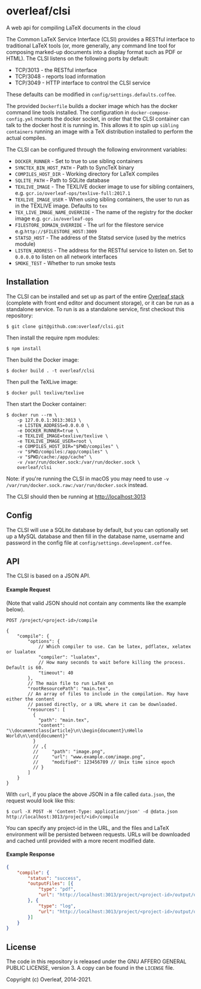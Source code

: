 overleaf/clsi
===============

A web api for compiling LaTeX documents in the cloud

The Common LaTeX Service Interface (CLSI) provides a RESTful interface to traditional LaTeX tools (or, more generally, any command line tool for composing marked-up documents into a display format such as PDF or HTML). The CLSI listens on the following ports by default:

* TCP/3013 - the RESTful interface
* TCP/3048 - reports load information
* TCP/3049 - HTTP interface to control the CLSI service

These defaults can be modified in `config/settings.defaults.coffee`.

The provided `Dockerfile` builds a docker image which has the docker command line tools installed. The configuration in `docker-compose-config.yml` mounts the docker socket, in order that the CLSI container can talk to the docker host it is running in. This allows it to spin up `sibling containers` running an image with a TeX distribution installed to perform the actual compiles.

The CLSI can be configured through the following environment variables:

  * `DOCKER_RUNNER` - Set to true to use sibling containers
  * `SYNCTEX_BIN_HOST_PATH` - Path to SyncTeX binary
  * `COMPILES_HOST_DIR` - Working directory for LaTeX compiles
  * `SQLITE_PATH` - Path to SQLite database
  * `TEXLIVE_IMAGE` - The TEXLIVE docker image to use for sibling containers, e.g. `gcr.io/overleaf-ops/texlive-full:2017.1`
  * `TEXLIVE_IMAGE_USER` - When using sibling containers, the user to run as in the TEXLIVE image. Defaults to `tex`
  * `TEX_LIVE_IMAGE_NAME_OVERRIDE` - The name of the registry for the docker image e.g. `gcr.io/overleaf-ops`
  * `FILESTORE_DOMAIN_OVERRIDE` - The url for the filestore service e.g.`http://$FILESTORE_HOST:3009`
  * `STATSD_HOST` - The address of the Statsd service (used by the metrics module)
  * `LISTEN_ADDRESS` - The address for the RESTful service to listen on. Set to `0.0.0.0` to listen on all network interfaces
  * `SMOKE_TEST` - Whether to run smoke tests

Installation
------------

The CLSI can be installed and set up as part of the entire [Overleaf stack](https://github.com/overleaf/overleaf) (complete with front end editor and document storage), or it can be run as a standalone service. To run is as a standalone service, first checkout this repository:

    $ git clone git@github.com:overleaf/clsi.git

Then install the require npm modules:

    $ npm install

Then build the Docker image:

    $ docker build . -t overleaf/clsi

Then pull the TeXLive image:

    $ docker pull texlive/texlive

Then start the Docker container:

    $ docker run --rm \
        -p 127.0.0.1:3013:3013 \
        -e LISTEN_ADDRESS=0.0.0.0 \
        -e DOCKER_RUNNER=true \
        -e TEXLIVE_IMAGE=texlive/texlive \
        -e TEXLIVE_IMAGE_USER=root \
        -e COMPILES_HOST_DIR="$PWD/compiles" \
        -v "$PWD/compiles:/app/compiles" \
        -v "$PWD/cache:/app/cache" \
        -v /var/run/docker.sock:/var/run/docker.sock \
        overleaf/clsi

Note: if you're running the CLSI in macOS you may need to use `-v /var/run/docker.sock.raw:/var/run/docker.sock` instead.

The CLSI should then be running at <http://localhost:3013>

Config
------

The CLSI will use a SQLite database by default, but you can optionally set up a MySQL database and then fill in the database name, username and password in the config file at `config/settings.development.coffee`.

API
---

The CLSI is based on a JSON API.

#### Example Request

(Note that valid JSON should not contain any comments like the example below).

    POST /project/<project-id>/compile

```json5
{
    "compile": {
        "options": {
            // Which compiler to use. Can be latex, pdflatex, xelatex or lualatex
            "compiler": "lualatex",
            // How many seconds to wait before killing the process. Default is 60.
            "timeout": 40
        },
        // The main file to run LaTeX on
        "rootResourcePath": "main.tex",
        // An array of files to include in the compilation. May have either the content
        // passed directly, or a URL where it can be downloaded.
        "resources": [
          {
            "path": "main.tex",
            "content": "\\documentclass{article}\n\\begin{document}\nHello World\n\\end{document}"
          }
          // ,{
          //     "path": "image.png",
          //     "url": "www.example.com/image.png",
          //     "modified": 123456789 // Unix time since epoch
          // }
        ]
    }
}
```

With `curl`, if you place the above JSON in a file called `data.json`, the request would look like this:

``` shell
$ curl -X POST -H 'Content-Type: application/json' -d @data.json http://localhost:3013/project/<id>/compile
```

You can specify any project-id in the URL, and the files and LaTeX environment will be persisted between requests.
URLs will be downloaded and cached until provided with a more recent modified date.

#### Example Response

```json
{
    "compile": {
        "status": "success",
        "outputFiles": [{
            "type": "pdf",
            "url": "http://localhost:3013/project/<project-id>/output/output.pdf"
        }, {
            "type": "log",
            "url": "http://localhost:3013/project/<project-id>/output/output.log"
        }]
    }
}
```

License
-------

The code in this repository is released under the GNU AFFERO GENERAL PUBLIC LICENSE, version 3. A copy can be found in the `LICENSE` file.

Copyright (c) Overleaf, 2014-2021.
